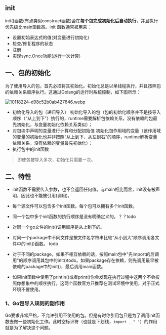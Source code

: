 ## init
init()函数(有点类似construct函数)会在**每个包完成初始化后自动执行**，并且执行优先级比main函数高。init 函数通常被用来：
* 设置初始表达式的值(对变量进行初始化)
* 检查/修复程序的状态
* 注册
* 实现sync.Once功能(运行一次计算)

## 一、包的初始化
为了使用导入的包，首先必须将其初始化。初始化总是以单线程执行，并且按照包的依赖关系顺序执行。这通过Golang的运行时系统控制，如下图所示：

![10118224-d98c52b0ab427646.webp](https://pic.imgdb.cn/item/622f53655baa1a80abe79dfa.png)

* 初始化导入的包（递归导入）
    初始化导入的包（包的初始化顺序并不是按导入顺序（“从上到下”）执行的，runtime需要解析包依赖关系，没有依赖的包最先初始化，与变量初始化依赖关系类似）；
* 对包块中声明的变量进行计算和分配初始值
    初始化包作用域的变量（该作用域的变量的初始化也并非按照“从上到下、从左到右”的顺序，runtime解析变量依赖关系，没有依赖的变量最先初始化）；
* 执行包中的init函数

> 即使包被导入多次，初始化只需要一次。

## 二、特性
* init函数不需要传入参数，也不会返回任何值。与main相比而言，init没有被声明，因此也不能被引用(调用)。
* 每个源文件可以包含多个init函数。每个包可以拥有多个init函数。
* 同一个包中多个init函数的执行顺序是没有明确定义的。？？todo
* 对同一个go文件的init()调用顺序是从上到下的。
* 对同一个package中不同文件是按文件名字符串比较“从小到大”顺序调用各文件中的init()函数。 todo
* 对于不同的package，如果不相互依赖的话，按照main包中"先import的后调用"的顺序调用其包中的init()todo。如果package存在依赖，则先调用最早被依赖的package中的init()，最后调用main函数。

* 如果init函数中使用了println()或者print()你会发现在执行过程中这两个不会按照你想象中的顺序执行。这两个函数官方只推荐在测试环境中使用，对于正式环境不要使用。

### 1、Go包导入规则的副作用
Go要求非常严格，不允许引用不使用的包。但是有时你引用包只是为了调用init函数去做一些初始化工作。此时空标识符（也就是下划线，`import _ " "`）的作用就是为了解决这个问题。



 